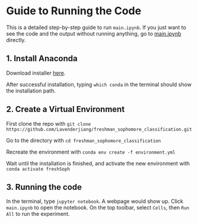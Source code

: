 # Guide to Running the Code

This is a detailed step-by-step guide to run ```main.ipynb```. If you just want to see the code and the output 
without running anything, 
go to [main.ipynb](https://github.com/Lavenderjiang/freshman_sophomore_classification/blob/master/main.ipynb) 
directly.

## 1. Install Anaconda

Download installer [here](https://docs.anaconda.com/anaconda/install/windows/).

After successful installation, typing ```which conda``` in the terminal should show the installation path.

## 2. Create a Virtual Environment
First clone the repo with 
```git clone https://github.com/Lavenderjiang/freshman_sophomore_classification.git```

Go to the directory with
```cd freshman_sophomore_classification```

Recreate the environment with 
```conda env create -f environment.yml```

Wait until the installation is finished, and 
activate the new environment with
```conda activate freshSoph```

## 3. Running the code
In the terminal, type ```jupyter notebook```.
A webpage would show up. Click ```main.ipynb``` to open the notebook. On the top toolbar, select ```Cells```, 
then ```Run All``` to run the experiment.

